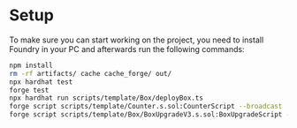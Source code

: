 # Setup

To make sure you can start working on the project, you need to install Foundry in your PC and afterwards run the following commands:

```bash
npm install
rm -rf artifacts/ cache cache_forge/ out/
npx hardhat test
forge test
npx hardhat run scripts/template/Box/deployBox.ts
forge script scripts/template/Counter.s.sol:CounterScript --broadcast
forge script scripts/template/Box/BoxUpgradeV3.s.sol:BoxUpgradeScript --broadcast --fork-url https://bsc-testnet.blastapi.io/9c457fd9-f917-42ab-af42-a761815ca337
```
